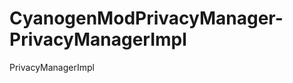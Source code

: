 CyanogenModPrivacyManager-PrivacyManagerImpl
============================================

PrivacyManagerImpl